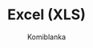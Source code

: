---
layout: post
repolink: "https://github.com/Komiblanka/Veracode2xls"
title: "Excel (XLS)"
description: "Python scripts to format Veracode XML results into Excel workbook formats for easier human consumption.  "
author: "Komiblanka"
author-link: "https://github.com/Komiblanka/"
content-type: "results_collection_and_display"
repo: "github"
repo_title: "Excel (XLS)"
---